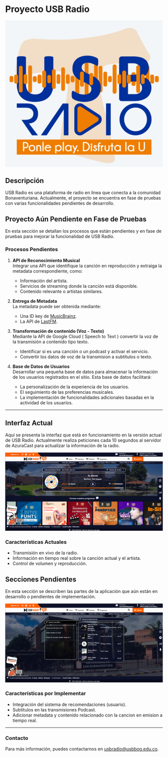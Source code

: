 # Proyecto USB Radio

![Logo de USB Radio](/src/img/favicon.png)

## Descripción

USB Radio es una plataforma de radio en línea que conecta a la comunidad Bonaventuriana. Actualmente, el proyecto se encuentra en fase de pruebas con varias funcionalidades pendientes de desarrollo.

## Proyecto Aún Pendiente en Fase de Pruebas

En esta sección se detallan los procesos que están pendientes y en fase de pruebas para mejorar la funcionalidad de USB Radio.

### Procesos Pendientes

1. **API de Reconocimiento Musical**  
   Integrar una API que identifique la canción en reproducción y extraiga la metadata correspondiente, como:

   - Información del artista.
   - Servicios de streaming donde la canción está disponible.
   - Contenido relevante o artistas similares.

2. **Entrega de Metadata**  
   La metadata puede ser obtenida mediante:

   - Una ID key de [MusicBrainz](https://musicbrainz.org/).
   - La API de [LastFM](https://www.last.fm/api).

3. **Transformación de contenido (Voz - Texto)**  
   Mediante la API de Google Cloud ( Speech to Text ) convertir la voz de la transmisión
   a contenido tipo texto.

   - Identificar si es una canción o un podcast y activar el servicio.
   - Convertir los datos de voz de la transmision a subtitulos o texto.

4. **Base de Datos de Usuarios**  
   Desarrollar una pequeña base de datos para almacenar la información de los usuarios registrados en el sitio. Esta base de datos facilitará:
   - La personalización de la experiencia de los usuarios.
   - El seguimiento de las preferencias musicales.
   - La implementación de funcionalidades adicionales basadas en la actividad de los usuarios.

---

## Interfaz Actual

Aquí se presenta la interfaz que está en funcionamiento en la versión actual de USB Radio.
Actualmente realiza peticiones cada 10 segundos al servidor de AzuraCast para actualizar la
información de la radio.

![Interfaz de la aplicación](/src/img/Interfaz/1.PNG)

### Características Actuales

- Transmisión en vivo de la radio.
- Información en tiempo real sobre la canción actual y el artista.
- Control de volumen y reproducción.

## Secciones Pendientes

En esta sección se describen las partes de la aplicación que aún están en desarrollo o pendientes de implementación.

![Secciones pendientes](/src/img/Interfaz/2.PNG)

### Características por Implementar

- Integración del sistema de recomendaciones (usuario).
- Subtitulos en las transmisiones Podcast.
- Adicionar metadata y contenido relacionado con la cancion en emision a tiempo real.

---

### Contacto

Para más información, puedes contactarnos en [usbradio@usbbog.edu.co](mailto:usbradio@usbbog.edu.co).
